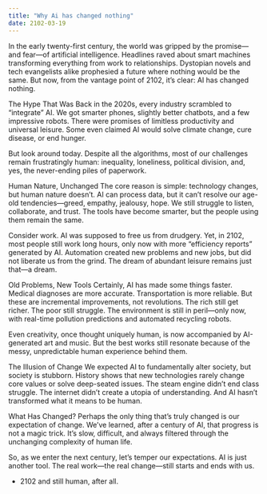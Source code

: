 ```yaml
---
title: "Why Ai has changed nothing"
date: 2102-03-19
---
```

In the early twenty-first century, the world was gripped by the promise—and fear—of artificial intelligence. Headlines raved about smart machines transforming everything from work to relationships. Dystopian novels and tech evangelists alike prophesied a future where nothing would be the same. But now, from the vantage point of 2102, it’s clear: AI has changed nothing.

The Hype That Was
Back in the 2020s, every industry scrambled to “integrate” AI. We got smarter phones, slightly better chatbots, and a few impressive robots. There were promises of limitless productivity and universal leisure. Some even claimed AI would solve climate change, cure disease, or end hunger.

But look around today. Despite all the algorithms, most of our challenges remain frustratingly human: inequality, loneliness, political division, and, yes, the never-ending piles of paperwork.

Human Nature, Unchanged
The core reason is simple: technology changes, but human nature doesn’t. AI can process data, but it can’t resolve our age-old tendencies—greed, empathy, jealousy, hope. We still struggle to listen, collaborate, and trust. The tools have become smarter, but the people using them remain the same.

Consider work. AI was supposed to free us from drudgery. Yet, in 2102, most people still work long hours, only now with more “efficiency reports” generated by AI. Automation created new problems and new jobs, but did not liberate us from the grind. The dream of abundant leisure remains just that—a dream.

Old Problems, New Tools
Certainly, AI has made some things faster. Medical diagnoses are more accurate. Transportation is more reliable. But these are incremental improvements, not revolutions. The rich still get richer. The poor still struggle. The environment is still in peril—only now, with real-time pollution predictions and automated recycling robots.

Even creativity, once thought uniquely human, is now accompanied by AI-generated art and music. But the best works still resonate because of the messy, unpredictable human experience behind them.

The Illusion of Change
We expected AI to fundamentally alter society, but society is stubborn. History shows that new technologies rarely change core values or solve deep-seated issues. The steam engine didn’t end class struggle. The internet didn’t create a utopia of understanding. And AI hasn’t transformed what it means to be human.

What Has Changed?
Perhaps the only thing that’s truly changed is our expectation of change. We’ve learned, after a century of AI, that progress is not a magic trick. It’s slow, difficult, and always filtered through the unchanging complexity of human life.

So, as we enter the next century, let’s temper our expectations. AI is just another tool. The real work—the real change—still starts and ends with us.

- 2102 and still human, after all.
